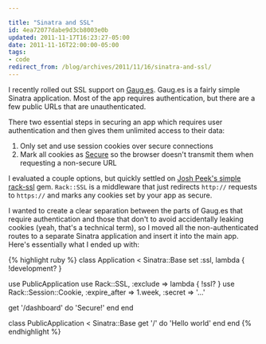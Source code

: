 ```yaml
---

title: "Sinatra and SSL"
id: 4ea72077dabe9d3cb8003e0b
updated: 2011-11-17T16:23:27-05:00
date: 2011-11-16T22:00:00-05:00
tags:
- code
redirect_from: /blog/archives/2011/11/16/sinatra-and-ssl/
---
```


I recently rolled out SSL support on [Gaug.es](http://get.gaug.es/). Gaug.es is a fairly simple Sinatra application. Most of the app requires authentication, but there are a few public URLs that are unauthenticated.

There two essential steps in securing an app which requires user authentication and then gives them unlimited access to their data:

1.  Only set and use session cookies over secure connections
2.  Mark all cookies as [Secure](http://en.wikipedia.org/wiki/HTTP_cookie#Secure_cookie) so the browser doesn't transmit them when requesting a non-secure URL

I evaluated a couple options, but quickly settled on [Josh Peek's simple rack-ssl](https://github.com/josh/rack-ssl) gem. `Rack::SSL` is a middleware that just redirects `http://` requests to `https://` and marks any cookies set by your app as secure.

I wanted to create a clear separation between the parts of Gaug.es that require authentication and those that don't to avoid accidentally leaking cookies (yeah, that's a technical term), so I moved all the non-authenticated routes to a separate Sinatra application and insert it into the main app. Here's essentially what I ended up with:

{% highlight ruby %}
class Application < Sinatra::Base
  set :ssl, lambda { !development? }

  use PublicApplication
  use Rack::SSL, :exclude => lambda { !ssl? }
  use Rack::Session::Cookie, :expire_after => 1.week, :secret => '…'

  get '/dashboard' do
    'Secure!'
  end
end

class PublicApplication < Sinatra::Base
  get '/' do
    'Hello world'
  end
end
{% endhighlight %}
